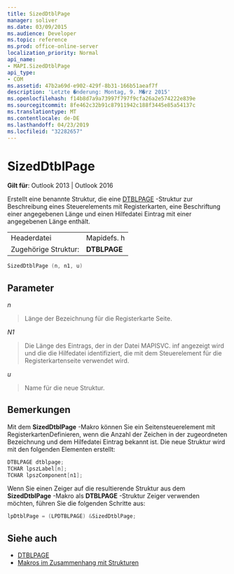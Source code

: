 ```yaml
---
title: SizedDtblPage
manager: soliver
ms.date: 03/09/2015
ms.audience: Developer
ms.topic: reference
ms.prod: office-online-server
localization_priority: Normal
api_name:
- MAPI.SizedDtblPage
api_type:
- COM
ms.assetid: 47b2a69d-e902-429f-8b31-166b51aeaf7f
description: 'Letzte �nderung: Montag, 9. M�rz 2015'
ms.openlocfilehash: f14b8d7a9a73997f797f9cfa26a2e574222e839e
ms.sourcegitcommit: 8fe462c32b91c87911942c188f3445e85a54137c
ms.translationtype: MT
ms.contentlocale: de-DE
ms.lasthandoff: 04/23/2019
ms.locfileid: "32282657"
---
```

# <a name="sizeddtblpage"></a>SizedDtblPage

**Gilt für**: Outlook 2013 | Outlook 2016 
  
Erstellt eine benannte Struktur, die eine [DTBLPAGE](dtblpage.md) -Struktur zur Beschreibung eines Steuerelements mit Registerkarten, eine Beschriftung einer angegebenen Länge und einen Hilfedatei Eintrag mit einer angegebenen Länge enthält. 
  
|||
|:-----|:-----|
|Headerdatei  <br/> |Mapidefs. h  <br/> |
|Zugehörige Struktur:  <br/> |**DTBLPAGE** <br/> |
   
```cpp
SizedDtblPage (n, n1, u)
```

## <a name="parameters"></a>Parameter

_n_
  
> Länge der Bezeichnung für die Registerkarte Seite.
    
_N1_
  
> Die Länge des Eintrags, der in der Datei MAPISVC. inf angezeigt wird und die die Hilfedatei identifiziert, die mit dem Steuerelement für die Registerkartenseite verwendet wird.
    
_u_
  
> Name für die neue Struktur.
    
## <a name="remarks"></a>Bemerkungen

Mit dem **SizedDtblPage** -Makro können Sie ein Seitensteuerelement mit RegisterkartenDefinieren, wenn die Anzahl der Zeichen in der zugeordneten Bezeichnung und dem Hilfedatei Eintrag bekannt ist. Die neue Struktur wird mit den folgenden Elementen erstellt: 
  
```cpp
DTBLPAGE dtblpage;
TCHAR lpszLabel[n];
TCHAR lpszComponent[n1];
```

Wenn Sie einen Zeiger auf die resultierende Struktur aus dem **SizedDtblPage** -Makro als **DTBLPAGE** -Struktur Zeiger verwenden möchten, führen Sie die folgenden Schritte aus: 
  
```cpp
lpDtblPage = (LPDTBLPAGE) &SizedDtblPage;
```

## <a name="see-also"></a>Siehe auch

- [DTBLPAGE](dtblpage.md)
- [Makros im Zusammenhang mit Strukturen](macros-related-to-structures.md)

